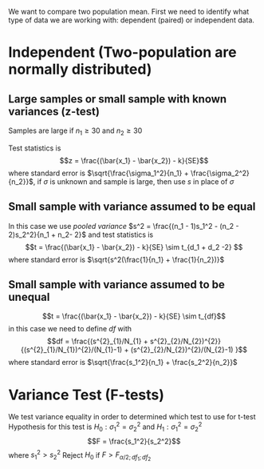 We want to compare two population mean. First we need to identify what type of data we are working with: dependent (paired) or independent data.

# Independent (Two-population are normally distributed)

## Large samples or small sample with known variances  (z-test)

Samples are large if $n_1 \geq 30$ and $n_2 \geq 30$ 

Test statistics is $$z = \frac{(\bar{x_1} - \bar{x_2}) - k}{SE}$$
where standard error is $\sqrt{\frac{\sigma_1^2}{n_1} + \frac{\sigma_2^2}{n_2}}$, if $\sigma$ is unknown and sample is large, then use $s$ in place of $\sigma$

## Small sample with variance assumed to be equal

In this case we use *pooled variance* $s^2 = \frac{(n_1 - 1)s_1^2 - (n_2 - 2)s_2^2}{n_1 + n_2- 2}$ and test statistics is $$t = \frac{(\bar{x_1} - \bar{x_2}) - k}{SE} \sim t_{d_1 + d_2 -2} $$
where standard error is $\sqrt{s^2(\frac{1}{n_1} + \frac{1}{n_2})}$ 

## Small sample with variance assumed to be unequal

$$t = \frac{(\bar{x_1} - \bar{x_2}) - k}{SE} \sim t_{df}$$
in this case we need to define $df$ with $$df = \frac{(s^{2}_{1}/N_{1} + s^{2}_{2}/N_{2})^{2}} {(s^{2}_{1}/N_{1})^{2}/(N_{1}-1) + (s^{2}_{2}/N_{2})^{2}/(N_{2}-1) }$$
where standard error is $\sqrt{\frac{s_1^2}{n_1} + \frac{s_2^2}{n_2}}$

# Variance Test (F-tests)

We test variance equality in order to determined which test to use for t-test 
Hypothesis for this test is $H_0 : \sigma_1^2 = \sigma_2^2$  and $H_1 : \sigma_1^2 = \sigma_2^2$
$$F = \frac{s_1^2}{s_2^2}$$
where $s_1^2 > s_2^2$ 
Reject $H_0$ if $F > F_{\alpha/2;\, df_1;\, df_2}$
